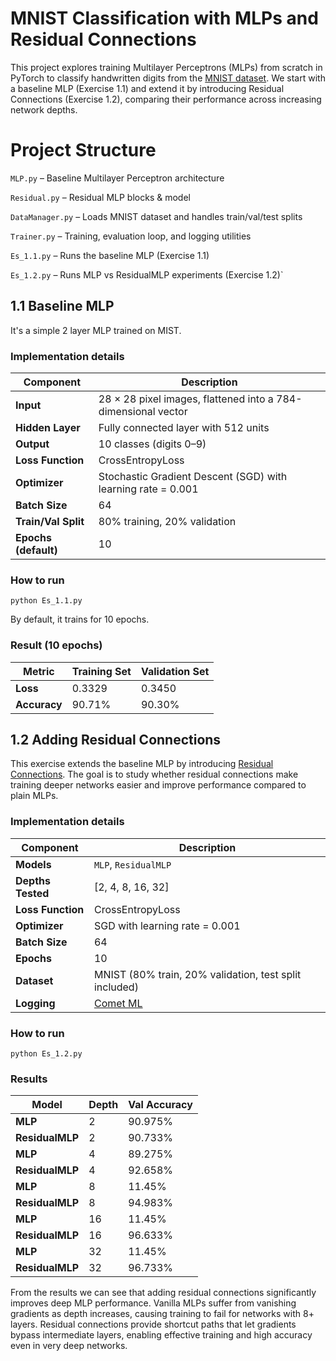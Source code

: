 # MNIST Classification with MLPs and Residual Connections

This project explores training Multilayer Perceptrons (MLPs) from scratch in PyTorch to classify handwritten digits from the [MNIST dataset](https://docs.pytorch.org/vision/main/generated/torchvision.datasets.MNIST.html).
We start with a baseline MLP (Exercise 1.1) and extend it by introducing Residual Connections (Exercise 1.2), comparing their performance across increasing network depths.

# Project Structure

`MLP.py` – Baseline Multilayer Perceptron architecture

`Residual.py` – Residual MLP blocks & model

`DataManager.py` – Loads MNIST dataset and handles train/val/test splits

`Trainer.py` – Training, evaluation loop, and logging utilities

`Es_1.1.py` – Runs the baseline MLP (Exercise 1.1)

`Es_1.2.py` – Runs MLP vs ResidualMLP experiments (Exercise 1.2)`

## 1.1  Baseline MLP

It's a simple 2 layer MLP trained on MIST. 

### Implementation details 
| Component            | Description                                                   |
| -------------------- | ------------------------------------------------------------- |
| **Input**            | 28 × 28 pixel images, flattened into a 784-dimensional vector |
| **Hidden Layer**     | Fully connected layer with 512 units                          |
| **Output**           | 10 classes (digits 0–9)                                       |
| **Loss Function**    | CrossEntropyLoss                                              |
| **Optimizer**        | Stochastic Gradient Descent (SGD) with learning rate = 0.001  |
| **Batch Size**       | 64                                                            |
| **Train/Val Split**  | 80% training, 20% validation                                  |
| **Epochs (default)** | 10                                                            |


### How to run 

```
python Es_1.1.py
```

By default, it trains for 10 epochs. 

### Result (10 epochs)

| Metric         | Training Set | Validation Set   |
| -------------- | ------------ | ---------------- |
| **Loss**       | 0.3329       | 0.3450           |
| **Accuracy**   | 90.71%       | 90.30%           |

## 1.2 Adding Residual Connections
This exercise extends the baseline MLP by introducing [Residual Connections](https://arxiv.org/abs/1512.03385).
The goal is to study whether residual connections make training deeper networks easier and improve performance compared to plain MLPs.



### Implementation details 
| Component         | Description                                                                   |
| ----------------- | ----------------------------------------------------------------------------- |
| **Models**        | `MLP`, `ResidualMLP`                                                          |
| **Depths Tested** | \[2, 4, 8, 16, 32]                                                            |
| **Loss Function** | CrossEntropyLoss                                                              |
| **Optimizer**     | SGD with learning rate = 0.001                                                |
| **Batch Size**    | 64                                                                            |
| **Epochs**        | 10                                                                            |
| **Dataset**       | MNIST (80% train, 20% validation, test split included)                        |
| **Logging**       | [Comet ML](https://www.comet.com/alessiochen/mla-lab-es-1-2/view/new/panels)


### How to run 

```
python Es_1.2.py
```

### Results 
| Model           | Depth | Val Accuracy |
| --------------- | ----- | -------- |
| **MLP**         | 2     | 90.975%  |
| **ResidualMLP** | 2     | 90.733%  |
| **MLP**         | 4     | 89.275%  |
| **ResidualMLP** | 4     | 92.658%  |
| **MLP**         | 8     | 11.45%   |
| **ResidualMLP** | 8     | 94.983%  |
| **MLP**         | 16    | 11.45%   |
| **ResidualMLP** | 16    | 96.633%  |
| **MLP**         | 32    | 11.45%   |
| **ResidualMLP** | 32    | 96.733%  |

From the results we can see that adding residual connections significantly improves deep MLP performance. Vanilla MLPs suffer from vanishing gradients as depth increases, causing training to fail for networks with 8+ layers. Residual connections provide shortcut paths that let gradients bypass intermediate layers, enabling effective training and high accuracy even in very deep networks.